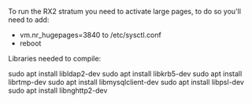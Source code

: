To run the RX2 stratum you need to activate large pages, to do so you'll need to add:

- vm.nr_hugepages=3840 to /etc/sysctl.conf
- reboot


Libraries needed to compile:

sudo apt install libldap2-dev
sudo apt install libkrb5-dev
sudo apt install librtmp-dev
sudo apt install libmysqlclient-dev
sudo apt install libpsl-dev
sudo apt install libnghttp2-dev